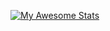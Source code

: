 [![My Awesome Stats](https://awesome-github-stats.azurewebsites.net/user-stats/frankleng?cardType=level-alternate&theme=github-dark&showIcons=false&preferLogin=false)](https://git.io/awesome-stats-card)

<!--
**frankleng/frankleng** is a ✨ _special_ ✨ repository because its `README.md` (this file) appears on your GitHub profile.

Here are some ideas to get you started:

- 🔭 I’m currently working on ...
- 🌱 I’m currently learning ...
- 👯 I’m looking to collaborate on ...
- 🤔 I’m looking for help with ...
- 💬 Ask me about ...
- 📫 How to reach me: ...
- 😄 Pronouns: ...
- ⚡ Fun fact: ...
-->
